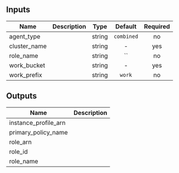 
## Inputs

| Name | Description | Type | Default | Required |
|------|-------------|:----:|:-----:|:-----:|
| agent_type |  | string | `combined` | no |
| cluster_name |  | string | - | yes |
| role_name |  | string | `` | no |
| work_bucket |  | string | - | yes |
| work_prefix |  | string | `work` | no |

## Outputs

| Name | Description |
|------|-------------|
| instance_profile_arn |  |
| primary_policy_name |  |
| role_arn |  |
| role_id |  |
| role_name |  |

